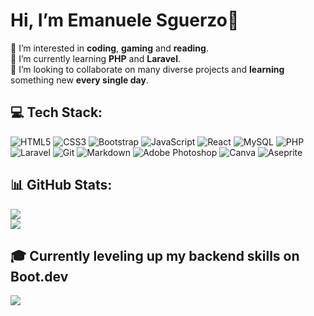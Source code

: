 # Hi, I’m Emanuele Sguerzo👋
👀 I’m interested in **coding**, **gaming** and **reading**.<br>
🌱 I’m currently learning **PHP** and **Laravel**.<br>
💞️ I’m looking to collaborate on many diverse projects and **learning** something new **every single day**.

## 💻 Tech Stack:
![HTML5](https://img.shields.io/badge/html5-%23E34F26.svg?style=for-the-badge&logo=html5&logoColor=white) ![CSS3](https://img.shields.io/badge/css3-%231572B6.svg?style=for-the-badge&logo=css3&logoColor=white) ![Bootstrap](https://img.shields.io/badge/bootstrap-%238511FA.svg?style=for-the-badge&logo=bootstrap&logoColor=white) ![JavaScript](https://img.shields.io/badge/javascript-%23323330.svg?style=for-the-badge&logo=javascript&logoColor=%23F7DF1E) ![React](https://img.shields.io/badge/react-%2320232a.svg?style=for-the-badge&logo=react&logoColor=%2361DAFB) ![MySQL](https://img.shields.io/badge/mysql-4479A1.svg?style=for-the-badge&logo=mysql&logoColor=white) ![PHP](https://img.shields.io/badge/php-%23777BB4.svg?style=for-the-badge&logo=php&logoColor=white) ![Laravel](https://img.shields.io/badge/laravel-%23FF2D20.svg?style=for-the-badge&logo=laravel&logoColor=white) ![Git](https://img.shields.io/badge/git-%23F05033.svg?style=for-the-badge&logo=git&logoColor=white) ![Markdown](https://img.shields.io/badge/markdown-%23000000.svg?style=for-the-badge&logo=markdown&logoColor=white)  ![Adobe Photoshop](https://img.shields.io/badge/adobe%20photoshop-%2331A8FF.svg?style=for-the-badge&logo=adobe%20photoshop&logoColor=white) ![Canva](https://img.shields.io/badge/Canva-%2300C4CC.svg?style=for-the-badge&logo=Canva&logoColor=white) ![Aseprite](https://img.shields.io/badge/Aseprite-FFFFFF?style=for-the-badge&logo=Aseprite&logoColor=#7D929E)

## 📊 GitHub Stats:
![](https://nirzak-streak-stats.vercel.app/?user=emanuelesguerzo&theme=vision-friendly-dark&hide_border=false)<br/>
![](https://github-readme-stats.vercel.app/api/top-langs/?username=emanuelesguerzo&theme=vision-friendly-dark&hide_border=false&include_all_commits=false&count_private=false&layout=compact)

## 🎓 Currently leveling up my backend skills on Boot.dev
<p align="left">
  <img src="https://api.boot.dev/v1/users/public/3190acbc-01f6-4ac8-9bdd-89b25c395408/thumbnail" >
</p>
<!---
SoldirVhale/SoldirVhale is a ✨ special ✨ repository because its `README.md` (this file) appears on your GitHub profile.
You can click the Preview link to take a look at your changes.
--->
